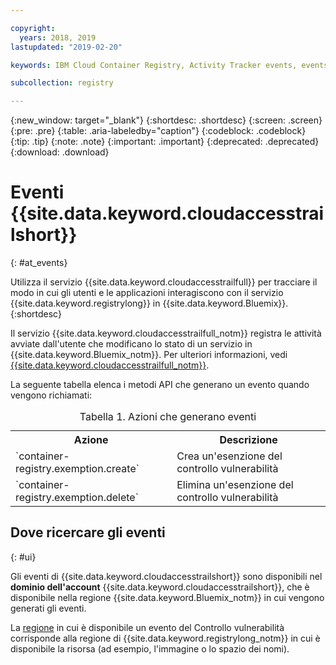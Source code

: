 ```yaml
---

copyright:
  years: 2018, 2019
lastupdated: "2019-02-20"

keywords: IBM Cloud Container Registry, Activity Tracker events, events

subcollection: registry

---
```


{:new_window: target="_blank"}
{:shortdesc: .shortdesc}
{:screen: .screen}
{:pre: .pre}
{:table: .aria-labeledby="caption"}
{:codeblock: .codeblock}
{:tip: .tip}
{:note: .note}
{:important: .important}
{:deprecated: .deprecated}
{:download: .download}

# Eventi {{site.data.keyword.cloudaccesstrailshort}}
{: #at_events}

Utilizza il servizio {{site.data.keyword.cloudaccesstrailfull}} per tracciare il modo in cui gli utenti e le applicazioni interagiscono con il servizio {{site.data.keyword.registrylong}} in {{site.data.keyword.Bluemix}}.
{:shortdesc}

Il servizio {{site.data.keyword.cloudaccesstrailfull_notm}} registra le attività avviate dall'utente che modificano lo stato di un servizio in {{site.data.keyword.Bluemix_notm}}.
Per ulteriori informazioni, vedi [{{site.data.keyword.cloudaccesstrailfull_notm}}](/docs/services/cloud-activity-tracker/index.html#getting-started-with-cla).

La seguente tabella elenca i metodi API che generano un evento quando vengono richiamati:

<table>
  <caption>Tabella 1. Azioni che generano eventi</caption>
  <tr>
    <th>Azione</th>
	  <th>Descrizione</th>
  </tr>
  <tr>
    <td>`container-registry.exemption.create`</td>
	  <td>Crea un'esenzione del controllo vulnerabilità</td>
  </tr>
  <tr>
    <td>`container-registry.exemption.delete`</td>
	  <td>Elimina un'esenzione del controllo vulnerabilità</td>
  </tr>
 </table>

## Dove ricercare gli eventi
{: #ui}

Gli eventi di {{site.data.keyword.cloudaccesstrailshort}} sono disponibili nel **dominio dell'account** {{site.data.keyword.cloudaccesstrailshort}}, che è disponibile nella regione {{site.data.keyword.Bluemix_notm}} in cui vengono generati gli eventi.

La [regione](/docs/services/Registry/registry_overview.html#registry_regions) in cui è disponibile un evento del Controllo vulnerabilità corrisponde alla regione di {{site.data.keyword.registrylong_notm}} in cui è disponibile la risorsa (ad esempio, l'immagine o lo spazio dei nomi).
